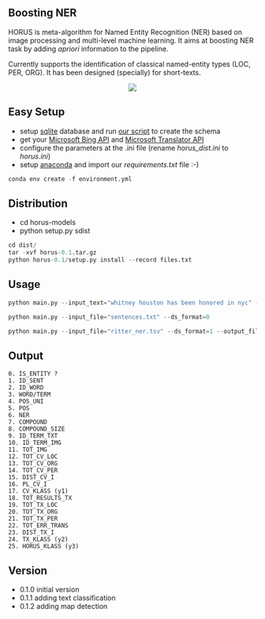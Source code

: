 ## Boosting NER
HORUS is meta-algorithm for Named Entity Recognition (NER) based on image processing and multi-level machine learning. It aims at boosting NER task by adding <i>apriori</i> information to the pipeline. 

Currently supports the identification of classical named-entity types (LOC, PER, ORG). It has been designed (specially) for short-texts.  
<p align="center">
<img src=http://dne5.com/whitney_example_peq.png />
</p>

## Easy Setup
- setup [sqlite](https://sqlite.org/) database and run [our script](https://github.com/dnes85/horus-models/blob/master/horus/cache/database/horus.db.sql) to create the schema
- get your [Microsoft Bing API](https://datamarket.azure.com/dataset/bing/search) and [Microsoft Translator API](https://datamarket.azure.com/developer/applications/register)
- configure the parameters at the .ini file (rename _horus_dist.ini_ to _horus.ini_)
- setup [anaconda](https://anaconda.org/) and import our _requirements.txt_ file :-) 
```python 
conda env create -f environment.yml 
```

## Distribution
- cd horus-models
- python setup.py sdist

```python
cd dist/
tar -xvf horus-0.1.tar.gz
python horus-0.1/setup.py install --record files.txt
```

## Usage 
```python
python main.py --input_text="whitney houston has been honored in nyc" --ds_format=0 --output_format="csv"

python main.py --input_file="sentences.txt" --ds_format=0

python main.py --input_file="ritter_ner.tsv" --ds_format=1 --output_file="metadata" --output_format="json"
```

## Output
```
0. IS_ENTITY ?
1. ID_SENT
2. ID_WORD
3. WORD/TERM
4. POS_UNI
5. POS
6. NER
7. COMPOUND
8. COMPOUND_SIZE
9. ID_TERM_TXT
10. ID_TERM_IMG
11. TOT_IMG
12. TOT_CV_LOC
13. TOT_CV_ORG
14. TOT_CV_PER
15. DIST_CV_I
16. PL_CV_I
17. CV_KLASS (y1)
18. TOT_RESULTS_TX 
19. TOT_TX_LOC
20. TOT_TX_ORG
21. TOT_TX_PER
22. TOT_ERR_TRANS
23. DIST_TX_I
24. TX_KLASS (y2)
25. HORUS_KLASS (y3)
```    
## Version
- 0.1.0 initial version
- 0.1.1 adding text classification
- 0.1.2 adding map detection
